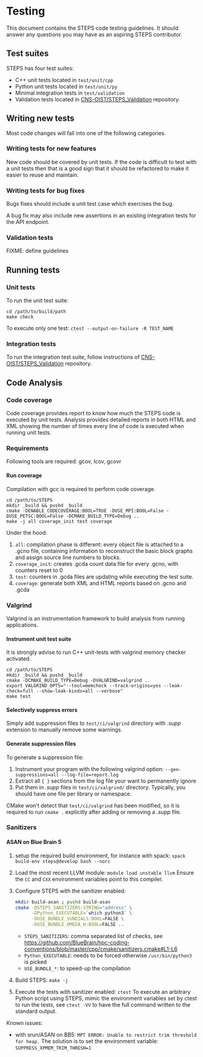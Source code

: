 # Testing

This document contains the STEPS code testing guidelines. It should answer any
questions you may have as an aspiring STEPS contributor.

## Test suites

STEPS has four test suites:

* C++ unit tests located in `test/unit/cpp`
* Python unit tests located in `test/unit/py`
* Minimal integration tests in `test/validation`
* Validation tests located in [CNS-OIST/STEPS_Validation](https://github.com/CNS-OIST/STEPS_Validation)
repository.

## Writing new tests

Most code changes will fall into one of the following categories.

### Writing tests for new features

New code should be covered by unit tests. If the code is difficult to test with
a unit tests then that is a good sign that it should be refactored to make it
easier to reuse and maintain.

### Writing tests for bug fixes

Bugs fixes should include a unit test case which exercises the bug.

A bug fix may also include new assertions in an existing integration tests for the
API endpoint.

### Validation tests

FIXME: define guidelines

## Running tests

### Unit tests
To run the unit test suite:

```
cd /path/to/build/path
make check
```

To execute only one test: `ctest --output-on-failure -R TEST_NAME`

### Integration tests

To run the integration test suite, follow instructions of
[CNS-OIST/STEPS_Validation](https://github.com/CNS-OIST/STEPS_Validation)
repository.


## Code Analysis

### Code coverage

Code coverage provides report to know how much the STEPS code is executed
by unit tests. Analysis provides detailed reports in both HTML and XML
showing the number of times every line of code is executed when running
unit tests.

### Requirements

Following tools are required: gcov, lcov, gcovr

#### Run coverage

Compilation with gcc is required to perform code coverage.

```
cd /path/to/STEPS
mkdir _build && pushd _build
cmake -DENABLE_CODECOVERAGE:BOOL=TRUE -DUSE_MPI:BOOL=False -DUSE_PETSC:BOOL=False -DCMAKE_BUILD_TYPE=Debug ..
make -j all coverage_init test coverage
```

Under the hood:

1. `all`: compilation phase is different: every object file is attached to a .gcno file,
containing information to reconstruct the basic block graphs and assign source line
numbers to blocks.
1. `coverage_init`: creates .gcda count data file for every .gcno,
with counters reset to 0
1. `test`: counters in .gcda files are updating while executing the test suite.
1. `coverage`: generate both XML and HTML reports based on .gcno and .gcda

### Valgrind

Valgrind is an instrumentation framework to build analysis from running applications.


#### Instrument unit test suite

It is strongly advise to run C++ unit-tests with valgrind memory checker activated.

```
cd /path/to/STEPS
mkdir _build && pushd _build
cmake -DCMAKE_BUILD_TYPE=Debug -DVALGRIND=valgrind ..
export VALGRIND_OPTS="--tool=memcheck --track-origins=yes --leak-check=full --show-leak-kinds=all --verbose"
make test
```

#### Selectively suppress errors

Simply add suppression files to `test/ci/valgrind` directory with *.supp* extension
to manually remove some warnings.

#### Generate suppression files

To generate a suppression file:
1. Instrument your program with the following valgrind option:
`--gen-suppressions=all --log-file=report.log`
1. Extract all `{ }` sections from the log file your want to permanently ignore
1. Put them in *.supp* files in `test/ci/valgrind/` directory. Typically, you should
   have one file per library or namespace.

CMake won't detect that `test/ci/valgrind` has been modified, so it is required
to run `cmake .` explicitly after adding or removing a *.supp* file.

### Sanitizers

#### ASAN on Blue Brain 5

1. setup the required build environment, for instance with spack: `spack build-env steps@develop bash --norc`
2. Load the most recent LLVM module: `module load unstable llvm`
   Ensure the `CC` and `CXX` environment variables point to this compiler.
3. Configure STEPS with the sanitizer enabled:
   ```bash
   mkdir build-asan ; pushd build-asan
   cmake -DSTEPS_SANITIZERS:STRING="address" \
         -DPython_EXECUTABLE=`which python3` \
         -DUSE_BUNDLE_SUNDIALS:BOOL=FALSE \
         -DUSE_BUNDLE_OMEGA_H:BOOL=FALSE ..
   ```

   * `STEPS_SANITIZERS`: comma separated list of checks, see
      https://github.com/BlueBrain/hpc-coding-conventions/blob/master/cpp/cmake/sanitizers.cmake#L1-L6
   * `Python_EXECUTABLE`: needs to be forced otherwise `/usr/bin/python3` is picked
   * `USE_BUNDLE_*`: to speed-up the compilation

4. Build STEPS: `make -j`
5. Execute the tests with sanitizer enabled: `ctest`
   To execute an arbitrary Python script using STEPS, mimic the environment variables set by ctest
   to run the tests, see `ctest -VV` to have the full command written to the standard output.

Known issues:
* with srun/ASAN on BB5: `MPT ERROR: Unable to restrict trim threshold for heap.`
  The solution is to set the environment variable: `SUPPRESS_XPMEM_TRIM_THRESH=1`
